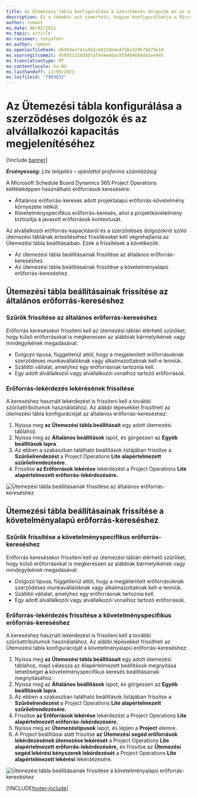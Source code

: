 ```yaml
---
title: Az Ütemezési tábla konfigurálása a szerződéses dolgozók és az alvállalkozói kapacitás megjelenítéséhez
description: Ez a témakör azt ismerteti, hogyan konfigurálhatja a Microsoft Schedule Board programtáblát Dynamics 365 Project Operations úgy, hogy az alvállalkozói erőforrás-kapacitást megjelenítse a projekterőforrás-követelmények kezelésekor.
author: rumant
ms.date: 08/02/2021
ms.topic: article
ms.reviewer: tonyafehr
ms.author: rumant
ms.openlocfilehash: d645dee741a45dcb0219e4e4f58a329b7b873e10
ms.sourcegitcommit: 45893132bd8bfaf944ee0ac855484684dd1ee945
ms.translationtype: MT
ms.contentlocale: hu-HU
ms.lasthandoff: 12/09/2021
ms.locfileid: "7903032"
---
```

# <a name="configure-schedule-board-to-show-contract-workers-and-subcontracted-capacity"></a>Az Ütemezési tábla konfigurálása a szerződéses dolgozók és az alvállalkozói kapacitás megjelenítéséhez 

[!include [banner](../../includes/dataverse-preview.md)]

_**Érvényesség:** Lite telepítés – ajánlattól proforma számlázásig_

A Microsoft Schedule Board Dynamics 365 Project Operations kétféleképpen használható erőforrások keresésére:

- Általános erőforrás-keresés adott projektalapú erőforrás-követelmény környezete nélkül.
- Követelményspecifikus erőforrás-keresés, ahol a projektkövetelmény biztosítja a javasolt erőforrások kontextusát.

Az alvállalkozói erőforrás-kapacitásról és a szerződéses dolgozókról szóló ütemezési táblának értesítéséhez frissítéseket kell végrehajtania az Ütemezési tábla beállításaiban. Ezek a frissítések a következők: 
- Az ütemezési tábla beállításainak frissítése az általános erőforrás-kereséshez.
- Az ütemezési tábla beállításainak frissítése a követelményalapú erőforrás-kereséshez.

## <a name="update-schedule-board-settings-for-general-resource-search"></a>Ütemezési tábla beállításainak frissítése az általános erőforrás-kereséshez
### <a name="update-filters-for-general-resource-search"></a>Szűrők frissítése az általános erőforrás-kereséshez
Erőforrás keresésekor frissíteni kell az ütemezési táblán elérhető szűrőket, hogy külső erőforrásokat is megkeressen az alábbiak bármelyikének vagy mindegyikének megadásával:
  - Dolgozó típusa, függetlenül attól, hogy a megjelenített erőforrásoknak szerződéses munkavállalóknak vagy alkalmazottaknak kell-e lenniük.
  - Szállítói vállalat, amelyhez egy erőforrásnak tartoznia kell.
  - Egy adott alvállalkozói vagy alvállalkozói vonalhoz tartozó erőforrások.
    
### <a name="update-retrieve-resource-query"></a>Erőforrás-lekérdezés lekérésének frissítése
A kereséshez használt lekérdezést is frissíteni kell a további szűrőattribútumok használatához. Az alábbi lépésekkel frissítheti az ütemezési tábla konfigurációját az általános erőforrás-kereséshez:  
1. Nyissa meg **az Ütemezési tábla beállításait** egy adott ütemezési táblához.
2. Nyissa meg az **Általános beállítások** lapot, és görgessen az **Egyéb beállítások lapra**.
3. Az ebben a szakaszban található beállítások listájában frissítse a **Szűrőelrendezést** a Project Operations **Lite alapértelmezett szűrőelrendezésére.**
4. Frissítse **az Erőforrások lekérése** lekérdezést a Project Operations **Lite alapértelmezett erőforrás-lekérdezésére.**

![Ütemezési tábla beállításainak frissítése az általános erőforrás-kereséshez](../media/BoardSettings.png)  

## <a name="update-schedule-board-settings-for-requirementbased-resource-search"></a>Ütemezési tábla beállításainak frissítése a követelményalapú erőforrás-kereséshez
### <a name="update-filters-for-requirement-specific-resource-search"></a>Szűrők frissítése a követelményspecifikus erőforrás-kereséshez 
Erőforrás keresésekor frissíteni kell az ütemezési táblán elérhető szűrőket, hogy külső erőforrásokat is megkeressen az alábbiak bármelyikének vagy mindegyikének megadásával:
 - Dolgozó típusa, függetlenül attól, hogy a megjelenített erőforrásoknak szerződéses munkavállalóknak vagy alkalmazottaknak kell-e lenniük.
 - Szállítói vállalat, amelyhez egy erőforrásnak tartoznia kell.
 - Egy adott alvállalkozói vagy alvállalkozói vonalhoz tartozó erőforrások.

### <a name="update-retrieve-resource-query-for-requirement-specific-resource-search"></a>Erőforrás-lekérdezés frissítése a követelményspecifikus erőforrás-kereséshez 
A kereséshez használt lekérdezést is frissíteni kell a további szűrőattribútumok használatához. Az alábbi lépésekkel frissítheti az Ütemezési tábla konfigurációját a követelményalapú erőforrás-kereséshez:

1. Nyissa meg **az Ütemezési tábla beállításait** egy adott ütemezési táblához, majd válassza az Alapértelmezett beállítások megnyitása lehetőséget **a** követelményspecifikus keresés beállításainak megnyitásához.
2. Nyissa meg az **Általános beállítások** lapot, és görgessen az **Egyéb beállítások lapra**.
3. Az ebben a szakaszban található beállítások listájában frissítse a **Szűrőelrendezést** a Project Operations **Lite alapértelmezett szűrőelrendezésére.**
4. Frissítse **az Erőforrások lekérése** lekérdezést a Project Operations **Lite alapértelmezett erőforrás-lekérdezésére.**
5. Nyissa meg az **Ütemezéstípusok** lapot, és lépjen a **Project** elemre.
6. A Project beállításai alatt frissítse **az** **Ütemezési segéd erőforrások lekérdezésének ütemezése lekérését** a Project Operations **Lite alapértelmezett erőforrás-lekérdezésére,** és frissítse az **Ütemezési segéd lekérési kényszerek lekérdezését** a Project Operations **Lite alapértelmezett lekérési** lekérdezésére.

![Ütemezési tábla beállításainak frissítése a követelményalapú erőforrás-kereséshez](../media/SASettings.png)  

[!INCLUDE[footer-include](../../includes/footer-banner.md)]
